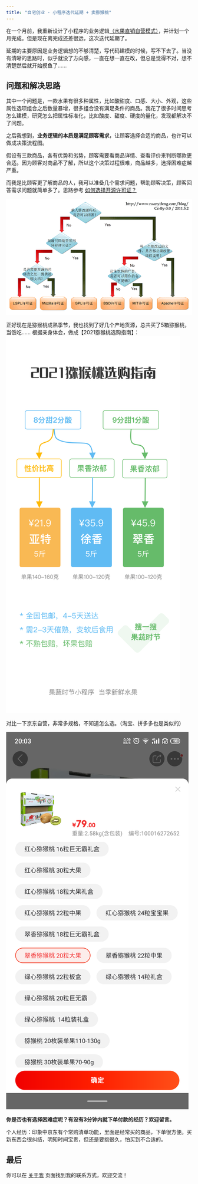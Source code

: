 ```yaml
---
title: "自宅创业 - 小程序迭代延期 + 卖猕猴桃"
---
```


在一个月前，我重新设计了小程序的业务逻辑[（水果直销自营模式）](/notes/onebiz-9)，并计划一个月完成。但是现在离完成还差很远，这次迭代延期了。

延期的主要原因是业务逻辑想的不够清楚，写代码建模的时候，写不下去了。当没有清晰的思路时，似乎就没了方向感，一直在想一直在改，但总是觉得不对，想不清楚然后就开始摸鱼了......

## 问题和解决思路

其中一个问题是，一款水果有很多种属性，比如酸甜度、口感、大小、外观，这些属性选项组合之后数量暴增，很多组合没有满足条件的商品。我花了很多时间思考怎么建模，研究怎么把属性标准化，比如酸度、甜度、硬度的量化，发现都解决不了问题。

之后我想到，**业务逻辑的本质是满足顾客需求**，让顾客选择合适的商品，也许可以做成决策流程图。

假设有三款商品，各有优势和劣势，顾客需要看商品详情、查看评价来判断哪款更合适。因为顾客对商品不了解，所以这个决策过程很难，商品越多，选择困难症越严重。

而我是比顾客更了解商品的人，我可以准备几个需求问题，帮助顾客决策，顾客回答需求问题就简单多了。思路参考 [如何选择开源许可证？](https://www.ruanyifeng.com/blog/2011/05/how_to_choose_free_software_licenses.html)

![如何选择开源许可证](/static/2021-09-14/open-source-license-diagram.png)

正好现在是猕猴桃成熟季节，我也找到了好几个产地货源，总共买了5箱猕猴桃，当饭吃...... 根据亲身体会，做成【2021猕猴桃选购指南】：
![2021猕猴桃选购指南](/static/2021-09-14/2021-kiwifruit-diagram.png)

对比一下京东自营，非常多规格，不知道怎么选。（淘宝、拼多多也是类似的）

![猕猴桃京东自营](/static/2021-09-14/kiwifruit-jd-screenshot.png)

**你是否也有选择困难症呢？有没有3分钟内就下单付款的经历？欢迎留言。**

个人经历：印象中京东有个常购清单功能，里面是经常买的商品，下单很方便。买新东西会很纠结，明知时间宝贵，但还是要挑很久，怕买到不合适的。


## 最后

你可以在 [关于我](/about) 页面找到我的联系方式，欢迎交流！
